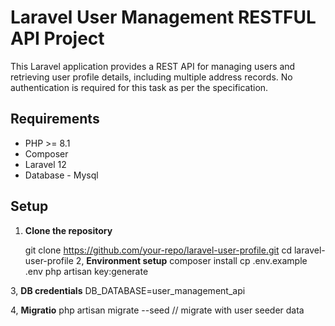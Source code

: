 # Laravel User Management RESTFUL API Project

This Laravel application provides a REST API for managing users and retrieving user profile details, including multiple address records.  No authentication is required for this task as per the specification.

## Requirements

- PHP >= 8.1
- Composer
- Laravel 12
- Database - Mysql 

## Setup 

1. **Clone the repository**

   git clone https://github.com/your-repo/laravel-user-profile.git
   cd laravel-user-profile
2, **Environment setup**
    composer install
    cp .env.example .env
    php artisan key:generate


3, **DB credentials**
    DB_DATABASE=user_management_api

4, **Migratio**
    php artisan migrate --seed // migrate with user seeder data 

